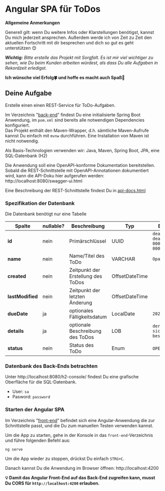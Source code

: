 # Angular SPA für ToDos

**Allgemeine Anmerkungen**

Generell gilt: wenn Du weitere Infos oder Klarstellungen benötigst, kannst Du mich jederzeit ansprechen. Außerdem werde ich von Zeit zu Zeit den aktuellen Fortschritt mit dir besprechen und dich so gut es geht unterstützen 😊

_**Wichtig:** Bitte erstelle das Projekt mit Sorgfalt. Es ist mir viel wichtiger zu sehen, wie Du beim Kunden arbeiten würdest, als dass Du alle Aufgaben in Rekordzeit erledigst._

**Ich wünsche viel Erfolg🍀 und hoffe es macht auch Spaß🤘**

## Deine Aufgabe

Erstelle einen einen REST-Service für ToDo-Aufgaben. 

Im Verzeichnis "[back-end](./back-end)" findest Du eine initialisierte Spring Boot Anwendung, im `pom.xml` sind bereits alle notwendigen Dependencies konfiguriert.  
Das Projekt enthält den Maven-Wrapper, d.h. sämtliche Maven-Aufrufe kannst Du einfach mit `mvnw` durchführen. Eine Installation von Maven ist nicht notwendig.

Als Basis-Technologien verwenden wir: Java, Maven, Spring Boot, JPA,  eine SQL-Datenbank (H2)

Die Anwendung soll eine OpenAPI-konforme Dokumentation bereitstellen.  
Sobald die REST-Schnittstelle mit OpenAPI-Annotationen dokumentiert wird, kann die API-Doku hier aufgerufen werden: http://localhost:8080/swagger-ui.html

Eine Beschreibung der REST-Schnittstelle findest Du in [api-docs.html](./api-docs.html)

### Spezifikation der Datenbank
Die Datenbank benötigt nur eine Tabelle

| Spalte           | nullable? | Beschreibung                       | Typ            | Beispiel                               |
|------------------|-----------|------------------------------------|----------------|----------------------------------------|
| **id**           | nein      | Primärschlüssel                    | UUID           | `deadbeef-dead-0000-0000-000000000000` |
| **name**         | nein      | Name/Titel des ToDo                | VARCHAR        | `Opa anrufen`                          |
| **created**      | nein      | Zeitpunkt der Erstellung des ToDos | OffsetDateTime |                                        |
| **lastModified** | nein      | Zeitpunkt der letzten Änderung     | OffsetDateTime |                                        |
| **dueDate**      | ja        | optionales Fälligkeitsdatum        | LocalDate      | `2024-04-24`                           |
| **details**      | ja        | optionale Beschreibung des ToDos   | LOB            | `der freut sich bestimmt ♥️`           |
| **status**       | nein      | Status des ToDo                    | Enum           | `OPEN` \| `DONE`                       |

### Datenbank des Back-Ends betrachten
Unter http://localhost:8080/h2-console/ findest Du eine grafische Oberfläche für die SQL-Datenbank.
* User: `sa`
* Pasword: `password`

### Starten der Angular SPA
Im Verzeichnis "[front-end](./front-end)" befindet sich eine Angular-Anwendung die zur Schnittstelle passt, und die Du zum manuellen Testen verwenden kannst.

Um die App zu starten, gehe in der Konsole in das `front-end`-Verzeichnis und führe folgenden Befehl aus:
```
ng serve
```
Um die App wieder zu stoppen, drückst Du einfach `STRG+C`.

Danach kannst Du die Anwendung im Browser öffnen: http://localhost:4200

**💡 Damit das Angular Front-End auf das Back-End zugreifen kann, musst Du CORS für `http://localhost:4200` erlauben.**
